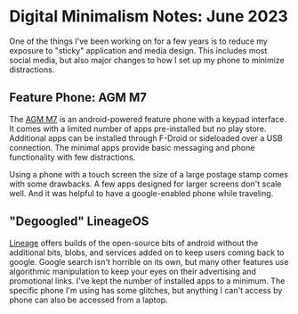# Digital Minimalism Notes: June 2023

One of the things I've been working on for a few years is to reduce my exposure to "sticky" application and media design. This includes most social media, but also major changes to how I set up my phone to minimize distractions.

## Feature Phone: AGM M7

The [AGM M7](https://www.agmmobile.com/products/us-agm-m7) is an android-powered feature phone with a keypad interface. It comes with a limited number of apps pre-installed but no play store. Additional apps can be installed through F-Droid or sideloaded over a USB connection. The minimal apps provide basic messaging and phone functionality with few distractions. 

Using a phone with a touch screen the size of a large postage stamp comes with some drawbacks. A few apps designed for larger screens don't scale well. And it was helpful to have a google-enabled phone while traveling.

## "Degoogled" LineageOS

[Lineage](https://lineageos.org/) offers builds of the open-source bits of android without the additional bits, blobs, and services added on to keep users coming back to google. Google search isn't horrible on its own, but many other features use algorithmic manipulation to keep your eyes on their advertising and promotional links. I've kept the number of installed apps to a minimum. The specific phone I'm using has some glitches, but anything I can't access by phone can also be accessed from a laptop.
